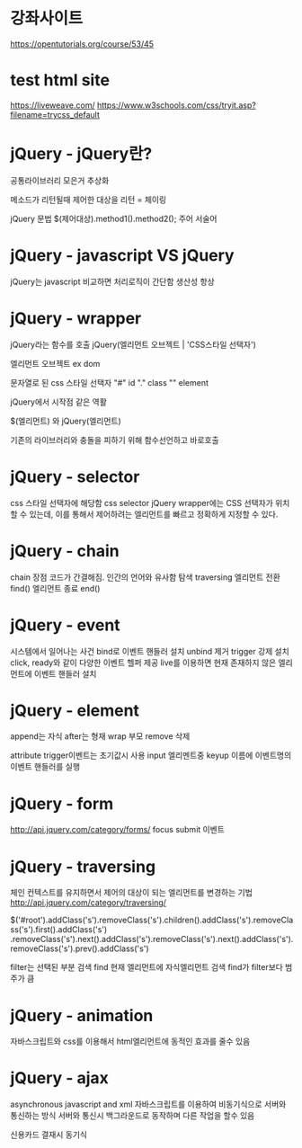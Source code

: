 # 강좌사이트
https://opentutorials.org/course/53/45

# test html site
https://liveweave.com/
https://www.w3schools.com/css/tryit.asp?filename=trycss_default

# jQuery - jQuery란?
공통라이브러리 모은거 추상화

메소드가 리턴될때 제어한 대상을 리턴 = 체이링

jQuery 문법
$(제어대상).method1().method2();
주어        서술어

# jQuery - javascript VS jQuery
jQuery는 javascript 비교하면 처리로직이 간단함
생산성 항상

# jQuery - wrapper
jQuery라는 함수를 호출
jQuery(엘리먼트 오브젝트 | 'CSS스타일 선택자')

엘리먼트 오브젝트 ex dom

문자열로 된 css 스타일 선택자
"#" id
"." class
"" element

jQuery에서 시작점 같은 역활

$(엘리먼트) 와 jQuery(엘리먼트)

기존의 라이브러리와 충돌을 피하기 위해
함수선언하고 바로호출


# jQuery - selector
css 스타일 선택자에 해당함 css selector
jQuery wrapper에는 CSS 선택자가 위치할 수 있는데, 이를 통해서 제어하려는 엘리먼트를 빠르고 정확하게 지정할 수 있다.


# jQuery - chain
chain 장점
  코드가 간결해짐.
  인간의 언어와 유사함
탐색 traversing
  엘리먼트 전환
  find()
  엘리먼트 종료
  end()

# jQuery - event
시스템에서 일어나는 사건
bind로 이벤트 핸들러 설치 unbind 제거
trigger 강제 설치
click, ready와 같이 다양한 이벤트 헬퍼 제공
live를 이용하면 현재 존재하지 않은 엘리먼트에 이벤트 핸들러 설치

# jQuery - element
append는 자식
after는 형재
wrap 부모
remove 삭제

attribute
trigger이벤트는 초기값시 사용 input 엘리멘트중 keyup 이름에 이벤트명의 이벤트 핸들러를 실행

# jQuery - form
http://api.jquery.com/category/forms/
focus
submit 이벤트

# jQuery - traversing
체인 컨텍스트를 유지하면서 제어의 대상이 되는 엘리먼트를 변경하는 기법
http://api.jquery.com/category/traversing/

$('#root').addClass('s').removeClass('s').children().addClass('s').removeClass('s').first().addClass('s')
.removeClass('s').next().addClass('s').removeClass('s').next().addClass('s').removeClass('s').prev().addClass('s')

filter는 선택된 부분 검색
find 현재 엘리먼트에 자식엘리먼트 검색
find가 filter보다 범주가 큼

# jQuery - animation
자바스크립트와 css를 이용해서 html엘리먼트에 동적인 효과를 줄수 있음

# jQuery - ajax
asynchronous javascript and xml
자바스크립트를 이용하여 비동기식으로 서버와 통신하는 방식
서버와 통신시 백그라운드로 동작하며 다른 작업을 할수 있음

신용카드 결재시 동기식
